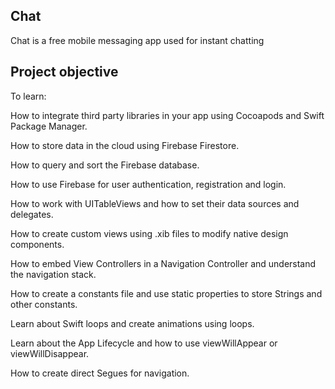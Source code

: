 ## Chat

Chat is a free mobile messaging app used for instant chatting

## Project objective

To learn:

How to integrate third party libraries in your app using Cocoapods and Swift Package Manager.

How to store data in the cloud using Firebase Firestore.

How to query and sort the Firebase database.

How to use Firebase for user authentication, registration and login.

How to work with UITableViews and how to set their data sources and delegates.

How to create custom views using .xib files to modify native design components.

How to embed View Controllers in a Navigation Controller and understand the navigation stack.

How to create a constants file and use static properties to store Strings and other constants.

Learn about Swift loops and create animations using loops.

Learn about the App Lifecycle and how to use viewWillAppear or viewWillDisappear.

How to create direct Segues for navigation.
